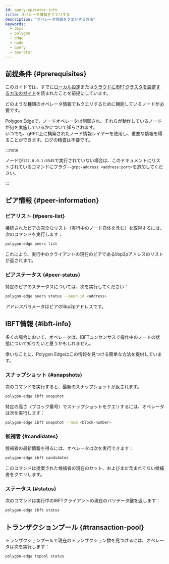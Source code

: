 ```yaml
---
id: query-operator-info
title: オペレータ情報をクエリする
description: "オペレータ情報をクエリする方法"
keywords:
  - docs
  - polygon
  - edge
  - node
  - query
  - operator
---
```


## 前提条件 {#prerequisites}

このガイドでは、すでに[ローカル設定](/docs/edge/get-started/set-up-ibft-locally)または[クラウドにIBFTクラスタを設定する方法のガイド](/docs/edge/get-started/set-up-ibft-on-the-cloud)を読まれたことを前提にしています。

どのような種類のオペレータ情報でもクエリするために機能しているノードが必要です。

Polygon Edgeで、ノードオペレータは制御され、それらが動作しているノードが何を実施しているかについて知らされます。<br />
いつでも、gRPC上に構築されたノード情報レイヤーを使用し、重要な情報を得ることができます。ログの精査は不要です。

:::note

ノードが`127.0.0.1:8545`で実行されていない場合は、このドキュメントにリストされているコマンドにフラグ`--grpc-address <address:port>`を追加してください。

:::

## ピア情報 {#peer-information}

### ピアリスト {#peers-list}

接続されたピアの完全なリスト（実行中のノード自体を含む）を取得するには、次のコマンドを実行します：
````bash
polygon-edge peers list
````

これにより、実行中のクライアントの現在のピアであるlibp2pアドレスのリストが返されます。

### ピアステータス {#peer-status}

特定のピアのステータスについては、次を実行してください：
````bash
polygon-edge peers status --peer-id <address>
````
*アドレス*パラメータはピアのlibp2pアドレスです。

## IBFT情報 {#ibft-info}

多くの場合において、オペレータは、IBFTコンセンサスで操作中のノードの状態について知りたいと思うかもしれません。

幸いなことに、Polygon Edgeはこの情報を見つける簡単な方法を提供しています。

### スナップショット {#snapshots}

次のコマンドを実行すると、最新のスナップショットが返されます。
````bash
polygon-edge ibft snapshot
````
特定の高さ（ブロック番号）でスナップショットをクエリするには、オペレータは次を実行します：
````bash
polygon-edge ibft snapshot --num <block-number>
````

### 候補者 {#candidates}

候補者の最新情報を得るには、オペレータは次を実行できます：
````bash
polygon-edge ibft candidates
````
このコマンドは提案された候補者の現在のセット、およびまだ含まれてない候補者をクエリします。

### ステータス {#status}

次のコマンドは実行中のIBFTクライアントの現在のバリデータ鍵を返します：
````bash
polygon-edge ibft status
````

## トランザクションプール {#transaction-pool}

トランザクションプールで現在のトランザクション数を見つけるには、オペレータは次を実行します：
````bash
polygon-edge txpool status
````
